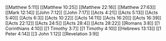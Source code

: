 [[Matthew 5:11]]
[[Matthew 10:25]]
[[Matthew 22:16]]
[[Matthew 27:63]]
[[Mark 12:14]]
[[John 7:12]]
[[John 7:17]]
[[Acts 4:21]]
[[Acts 5:13]]
[[Acts 5:40]]
[[Acts 6:3]]
[[Acts 10:22]]
[[Acts 14:11]]
[[Acts 16:20]]
[[Acts 16:39]]
[[Acts 22:12]]
[[Acts 24:5]]
[[Acts 28:4]]
[[Acts 28:22]]
[[Romans 3:8]]
[[1 Corinthians 4:10]]
[[1 Timothy 3:7]]
[[1 Timothy 4:10]]
[[Hebrews 13:13]]
[[1 Peter 4:14]]
[[3 John 1:12]]
[[Revelation 3:9]]
